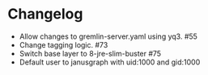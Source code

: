 # Changelog 

* Allow changes to gremlin-server.yaml using yq3. #55
* Change tagging logic. #73
* Switch base layer to 8-jre-slim-buster #75
* Default user to janusgraph with uid:1000 and gid:1000
